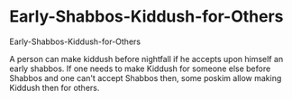 # Early-Shabbos-Kiddush-for-Others
Early-Shabbos-Kiddush-for-Others

A person can make kiddush before nightfall if he accepts upon himself an early shabbos.
If one needs to make Kiddush for someone else before Shabbos and one can't accept Shabbos then, some poskim allow making Kiddush then for others.
